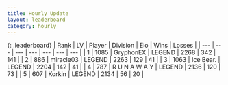 ```yaml
---
title: Hourly Update
layout: leaderboard
category: hourly
---
```


{: .leaderboard}
| Rank | LV | Player | Division | Elo | Wins | Losses |
| --- | --- | --- | --- | --- | --- | --- |
| <span data-change="0">1</span> | 1085 | <span title="ID: 315148">GryphonEX</span> | LEGEND | <span data-change="0">2268</span> | <span data-change="0">342</span> | <span data-change="0">141</span> |
| <span data-change="0">2</span> | 886 | <span title="ID: 416373">miracle03</span> | LEGEND | <span data-change="0">2263</span> | <span data-change="0">129</span> | <span data-change="0">41</span> |
| <span data-change="0">3</span> | 1063 | <span title="ID: 417840">Ice Bear.</span> | LEGEND | <span data-change="-2">2204</span> | <span data-change="3">142</span> | <span data-change="1">41</span> |
| <span data-change="0">4</span> | 787 | <span title="ID: 66144">R U N A W A Y</span> | LEGEND | <span data-change="0">2136</span> | <span data-change="0">120</span> | <span data-change="0">73</span> |
| <span data-change="0">5</span> | 607 | <span title="ID: 31847">Korkin</span> | LEGEND | <span data-change="0">2134</span> | <span data-change="0">56</span> | <span data-change="0">20</span> |